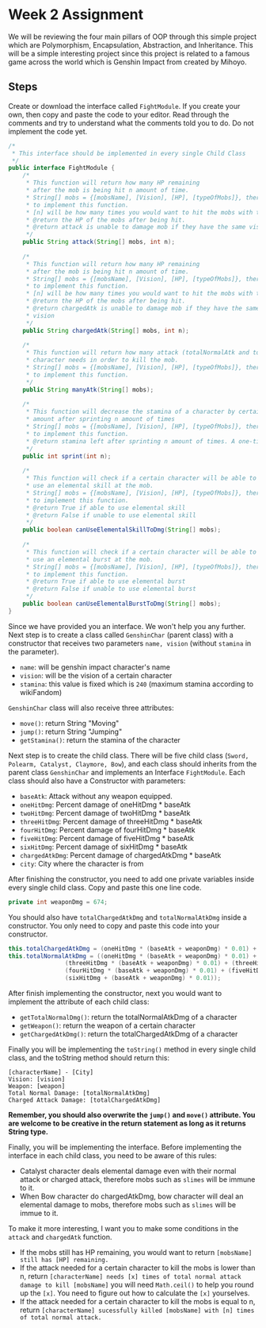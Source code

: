#  Week 2 Assignment
We will be reviewing the four main pillars of OOP through this simple project which are Polymorphism, Encapsulation, Abstraction, and Inheritance. This will be a simple
interesting project since this project is related to a famous game across the world which is Genshin Impact from created by Mihoyo.

## Steps
Create or download the interface called `FightModule`. If you create your own, then copy and paste the code to your editor. Read through the comments and try to understand what
the comments told you to do. Do not implement the code yet.
```java
/*
 * This interface should be implemented in every single Child Class
 */
public interface FightModule {
	/*
	 * This function will return how many HP remaining 
	 * after the mob is being hit n amount of time.
	 * String[] mobs = {[mobsName], [Vision], [HP], [typeOfMobs]}, therefore, use the array knowledge that you have learnt
	 * to implement this function.
  	 * [n] will be how many times you would want to hit the mobs with totalNormalAtkDmg that a certain character has.
	 * @return the HP of the mobs after being hit.
	 * @return attack is unable to damage mob if they have the same vision
	 */
	public String attack(String[] mobs, int n);
	
	/*
	 * This function will return how many HP remaining 
	 * after the mob is being hit n amount of time.
	 * String[] mobs = {[mobsName], [Vision], [HP], [typeOfMobs]}, therefore, use the array knowledge that you have learnt
	 * to implement this function.
	 * [n] will be how many times you would want to hit the mobs with totalNormalAtkDmg that a certain character has.
	 * @return the HP of the mobs after being hit.
	 * @return chargedAtk is unable to damage mob if they have the same
	 * vision
	 */
	public String chargedAtk(String[] mobs, int n);
	
	/*
	 * This function will return how many attack (totalNormalAtk and totalChargedAtk) does a certain
	 * character needs in order to kill the mob. 
	 * String[] mobs = {[mobsName], [Vision], [HP], [typeOfMobs]}, therefore, use the array knowledge that you have learnt
	 * to implement this function.
	 */
	public String manyAtk(String[] mobs);
	
	/*
	 * This function will decrease the stamina of a character by certain
	 * amount after sprinting n amount of times
	 * String[] mobs = {[mobsName], [Vision], [HP], [typeOfMobs]}, therefore, use the array knowledge that you have learnt
	 * to implement this function.
	 * @return stamina left after sprinting n amount of times. A one-time sprint reduces stamina by 18.
	 */
	public int sprint(int n);
	
	/*
	 * This function will check if a certain character will be able to
	 * use an elemental skill at the mob.
	 * String[] mobs = {[mobsName], [Vision], [HP], [typeOfMobs]}, therefore, use the array knowledge that you have learnt
	 * to implement this function.
	 * @return True if able to use elemental skill
	 * @return False if unable to use elemental skill
	 */
	public boolean canUseElementalSkillToDmg(String[] mobs);
	
	/*
	 * This function will check if a certain character will be able to
	 * use an elemental burst at the mob.
	 * String[] mobs = {[mobsName], [Vision], [HP], [typeOfMobs]}, therefore, use the array knowledge that you have learnt
	 * to implement this function.
	 * @return True if able to use elemental burst
	 * @return False if unable to use elemental burst
	 */
	public boolean canUseElementalBurstToDmg(String[] mobs);
}

```

Since we have provided you an interface. We won't help you any further. Next step is to create a class called `GenshinChar` (parent class) with a constructor that receives two
parameters `name, vision` (without `stamina` in the parameter).
- `name`: will be genshin impact character's name
- `vision`: will be the vision of a certain character
- `stamina`: this value is fixed which is `240` (maximum stamina according to wikiFandom)

`GenshinChar` class will also receive three attributes:
- `move()`: return String "Moving"
- `jump()`: return String "Jumping"
- `getStamina()`: return the stamina of the character

Next step is to create the child class. There will be five child class (`Sword, Polearm, Catalyst, Claymore, Bow`), and each class should inherits from the parent class `GenshinChar` 
and implements an Interface `FightModule`. Each class should also have a Constructor with parameters:
- `baseAtk`: Attack without any weapon equipped.
- `oneHitDmg`: Percent damage of oneHitDmg * baseAtk
- `twoHitDmg`: Percent damage of twoHitDmg * baseAtk
- `threeHitDmg`: Percent damage of threeHitDmg * baseAtk
- `fourHitDmg`: Percent damage of fourHitDmg * baseAtk
- `fiveHitDmg`: Percent damage of fiveHitDmg * baseAtk
- `sixHitDmg`: Percent damage of sixHitDmg * baseAtk
- `chargedAtkDmg`: Percent damage of chargedAtkDmg * baseAtk
- `city`: City where the character is from

After finishing the constructor, you need to add one private variables inside every single child class. Copy and paste this one line code.
```java
private int weaponDmg = 674;
```

You should also have `totalChargedAtkDmg` and `totalNormalAtkDmg` inside a constructor. You only need to copy and paste this code into your constructor.
```java
this.totalChargedAtkDmg = (oneHitDmg * (baseAtk + weaponDmg) * 0.01) + (baseAtk + weaponDmg) * chargedAtkDmg * 0.01;
this.totalNormalAtkDmg = ((oneHitDmg * (baseAtk + weaponDmg) * 0.01) + (twoHitDmg * (baseAtk + weaponDmg) * 0.01) + 
				(threeHitDmg * (baseAtk + weaponDmg) * 0.01) + (threeHitDmg * (baseAtk + weaponDmg) * 0.01) + 
				(fourHitDmg * (baseAtk + weaponDmg) * 0.01) + (fiveHitDmg * (baseAtk + weaponDmg) * 0.01) + 
				(sixHitDmg + (baseAtk + weaponDmg) * 0.01));
```

After finish implementing the constructor, next you would want to implement the attribute of each child class:
- `getTotalNormalDmg()`: return the totalNormalAtkDmg of a character
- `getWeapon()`: return the weapon of a certain character
- `getChargedAtkDmg()`: return the totalChargedAtkDmg of a character

Finally you will be implementing the `toString()` method in every single child class, and the toString method should return this:
```
[characterName] - [City]
Vision: [vision]
Weapon: [weapon]
Total Normal Damage: [totalNormalAtkDmg]
Charged Attack Damage: [totalChargedAtkDmg]
```

<strong>Remember, you should also overwrite the `jump()` and `move()` attribute. You are welcome to be creative in the return statement as long as it returns String type.</strong>

Finally, you will be implementing the interface. Before implementing the interface in each child class, you need to be aware of this rules:
- Catalyst character deals elemental damage even with their normal attack or charged attack, therefore mobs such as `slimes` will be immune to it.
- When Bow character do chargedAtkDmg, bow character will deal an elemental damage to mobs, therefore mobs such as `slimes` will be immue to it.

To make it more interesting, I want you to make some conditions in the `attack` and `chargedAtk` function.
- If the mobs still has HP remaining, you would want to return `[mobsName] still has [HP] remaining.`
- If the attack needed for a certain character to kill the mobs is lower than n, return `[characterName] needs [x] times of total normal attack damage to kill [mobsName]` you will need `Math.ceil()` to help you round up the `[x]`. You need to figure out how to calculate the `[x]` yourselves.
- If the attack needed for a certain character to kill the mobs is equal to n, return `[characterName] sucessfully killed [mobsName] with [n] times of total normal attack.`
